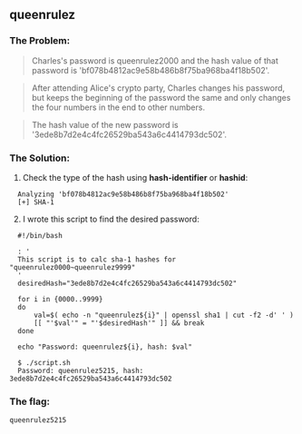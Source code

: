 ## queenrulez

### The Problem:

  > Charles's password is queenrulez2000 and the hash value of that password is 'bf078b4812ac9e58b486b8f75ba968ba4f18b502'. 

  > After attending Alice's crypto party, Charles changes his password, but keeps the beginning of the password the same and only changes the four numbers in the end to other numbers. 

  > The hash value of the new password is '3ede8b7d2e4c4fc26529ba543a6c4414793dc502'.

### The Solution:

1. Check the type of the hash using **hash-identifier** or **hashid**:

  ```shell
	Analyzing 'bf078b4812ac9e58b486b8f75ba968ba4f18b502'
	[+] SHA-1 
  ```

2. I wrote this script to find the desired password:

  ```shell
	#!/bin/bash

	: '
	This script is to calc sha-1 hashes for "queenrulez0000~queenrulez9999"
	'
	desiredHash="3ede8b7d2e4c4fc26529ba543a6c4414793dc502"

	for i in {0000..9999}
	do
		val=$( echo -n "queenrulez${i}" | openssl sha1 | cut -f2 -d' ' )
		[[ "'$val'" = "'$desiredHash'" ]] && break
	done

	echo "Password: queenrulez${i}, hash: $val"

  ```


  ```shell
	$ ./script.sh 
	Password: queenrulez5215, hash: 3ede8b7d2e4c4fc26529ba543a6c4414793dc502
  ```

### The flag:
`queenrulez5215`


